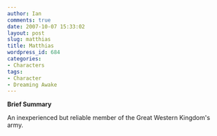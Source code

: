 ```yaml
---
author: Ian
comments: true
date: 2007-10-07 15:33:02
layout: post
slug: matthias
title: Matthias
wordpress_id: 684
categories:
- Characters
tags:
- Character
- Dreaming Awake
---
```


<p><b>Brief Summary</b></p>
<p>An inexperienced but reliable member of the Great Western Kingdom&#039;s army. </p>